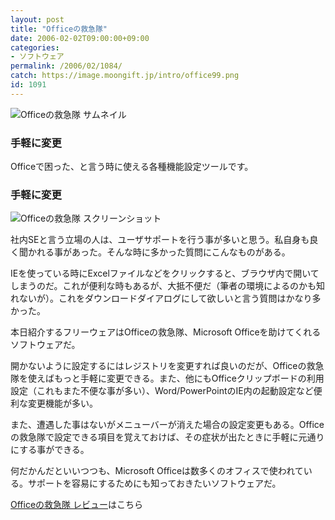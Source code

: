 ```yaml
---
layout: post
title: "Officeの救急隊"
date: 2006-02-02T09:00:00+09:00
categories:
- ソフトウェア
permalink: /2006/02/1084/
catch: https://image.moongift.jp/intro/office99.png
id: 1091
---
```

 ![Officeの救急隊 サムネイル](https://image.moongift.jp/intro/office99.t.png "Officeの救急隊 サムネイル")
  

### 手軽に変更
  
Officeで困った、と言う時に使える各種機能設定ツールです。  
<!--more-->  

### 手軽に変更
  

![Officeの救急隊 スクリーンショット](https://image.moongift.jp/intro/office99.png "Officeの救急隊 スクリーンショット")

  

社内SEと言う立場の人は、ユーザサポートを行う事が多いと思う。私自身も良く聞かれる事があった。そんな時に多かった質問にこんなものがある。

  

IEを使っている時にExcelファイルなどをクリックすると、ブラウザ内で開いてしまうのだ。これが便利な時もあるが、大抵不便だ（筆者の環境によるのかも知れないが）。これをダウンロードダイアログにして欲しいと言う質問はかなり多かった。

  

本日紹介するフリーウェアはOfficeの救急隊、Microsoft Officeを助けてくれるソフトウェアだ。

  

開かないように設定するにはレジストリを変更すれば良いのだが、Officeの救急隊を使えばもっと手軽に変更できる。また、他にもOfficeクリップボードの利用設定（これもまた不便な事が多い）、Word/PowerPointのIE内の起動設定など便利な変更機能が多い。

  

また、遭遇した事はないがメニューバーが消えた場合の設定変更もある。Officeの救急隊で設定できる項目を覚えておけば、その症状が出たときに手軽に元通りにする事ができる。

  

何だかんだといいつつも、Microsoft Officeは数多くのオフィスで使われている。サポートを容易にするためにも知っておきたいソフトウェアだ。

  

[Officeの救急隊 レビュー](http://fw.moongift.jp/review/i-1099.html)はこちら

